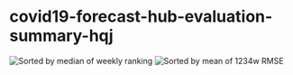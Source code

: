 # covid19-forecast-hub-evaluation-summary-hqj
![Sorted by median of weekly ranking](https://github.com/qjhong/covid19-forecast-hub-evaluation-summary-hqj/Rank_Summary.png)
![Sorted by mean of 1234w RMSE](https://github.com/qjhong/covid19-forecast-hub-evaluation-summary-hqj/Rank_RMSE_Summary.png)
